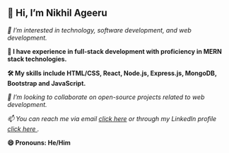 <h2>👋 Hi, I’m Nikhil Ageeru </h2>
<p><em>👀 I’m interested in technology, software development, and web development.</em></p>
<p><strong>💼 I have experience in full-stack development with proficiency in MERN stack technologies.</strong></p>
<p><strong>🛠️ My skills include HTML/CSS, React, Node.js, Express.js, MongoDB, Bootstrap and JavaScript.</strong></p>
<p><em>💞️ I’m looking to collaborate on open-source projects related to web development.</em></p>
<p><em>📫 You can reach me via email  <a title="email" href="mailto:nikhilshetty2023@gmail.com">click here</a> or through my LinkedIn profile <a title="Linkedin" href="https://www.linkedin.com/in/nikhil-ageeru/">click here </a>.</em></p>
<p><strong>😄 Pronouns: He/Him</strong></p>

